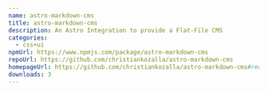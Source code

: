 ```yaml
---
name: astro-markdown-cms
title: astro-markdown-cms
description: An Astro Integration to provide a Flat-File CMS
categories:
  - css+ui
npmUrl: https://www.npmjs.com/package/astro-markdown-cms
repoUrl: https://github.com/christiankozalla/astro-markdown-cms
homepageUrl: https://github.com/christiankozalla/astro-markdown-cms#readme
downloads: 3
---
```

